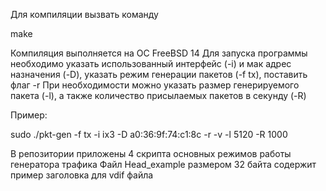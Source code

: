 Для компиляции вызвать команду

make

Компиляция выполняется на ОС FreeBSD 14
Для запуска программы необходимо указать использованный интерфейс (-i) и мак адрес назначения (-D), указать режим генерации пакетов (-f tx), поставить флаг -r
При необходимости можно указать размер генерируемого пакета (-l), а также количество присылаемых пакетов в секунду (-R)
 

Пример:

sudo ./pkt-gen -f tx -i ix3 -D a0:36:9f:74:c1:8c -r -v -l 5120 -R 1000


В репозитории приложены 4 скрипта основных режимов работы генератора трафика
Файл Head_example размером 32 байта содержит пример заголовка для vdif файла
